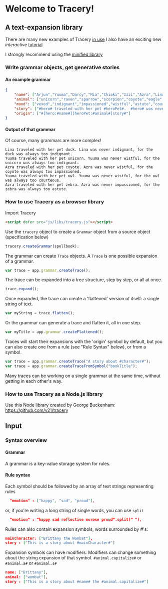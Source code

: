 # Welcome to Tracery!

## A text-expansion library

There are many new examples of Tracery [in use](http://www.crystalcodepalace.com/tracery.html "Examples")
I also have an exciting new *interactive* [tutorial](http://www.crystalcodepalace.com/traceryTut.html "Tutorial")

I strongly recommend using the [minified library](https://github.com/galaxykate/tracery/blob/master/js/tracery.min.js "Minified")

### Write grammar objects, get generative stories

#### An example grammar
```json
{
	"name": ["Arjun","Yuuma","Darcy","Mia","Chiaki","Izzi","Azra","Lina"],
	"animal": ["unicorn","raven","sparrow","scorpion","coyote","eagle","owl","lizard","zebra","duck","kitten"],
	"mood": ["vexed","indignant","impassioned","wistful","astute","courteous"],
	"story": ["#hero# traveled with her pet #heroPet#.  #hero# was never #mood#, for the #heroPet# was always too #mood#."],
	"origin": ["#[hero:#name#][heroPet:#animal#]story#"]
}
```

#### Output of that grammar
Of course, many grammars are more complex!
```
Lina traveled with her pet duck. Lina was never indignant, for the duck was always too indignant.
Yuuma traveled with her pet unicorn. Yuuma was never wistful, for the unicorn was always too indignant.
Azra traveled with her pet coyote. Azra was never wistful, for the coyote was always too impassioned.
Yuuma traveled with her pet owl. Yuuma was never wistful, for the owl was always too courteous.
Azra traveled with her pet zebra. Azra was never impassioned, for the zebra was always too astute.
```

### How to use Tracery as a browser library

Import Tracery

```html
<script defer src="js/libs/tracery.js"></script>
```

Use the `tracery` object to create a `Grammar` object from a source object (specification below)

```js
tracery.createGrammar(spellbook);
```

The grammar can create `Trace` objects.  A `Trace` is one possible expansion of a grammar.

```js
var trace = app.grammar.createTrace();
```

The trace can be expanded into a tree structure, step by step, or all at once.

```js
trace.expand();
```

Once expanded, the trace can create a 'flattened' version of itself: a single string of text.

```js
var myString = trace.flatten();
```

Or the grammar can generate a trace and flatten it, all in one step.

```js
var myTitle = app.grammar.createFlattened();
```

Traces will start their expansions with the 'origin' symbol by default, but you can also create one from a rule (see "Rule Syntax" below), or from a symbol.

```js
var trace = app.grammar.createTrace("A story about #character#");
var trace = app.grammar.createTraceFromSymbol("bookTitle");
```

Many traces can be working on a single grammar at the same time, without getting in each other's way.

### How to use Tracery as a Node.js library

Use this Node library created by George Buckenham: https://github.com/v21/tracery

## Input

### Syntax overview
####  Grammar
A grammar is a key-value storage system for rules.

####  Rule syntax
Each symbol should be followed by an array of text strings representing rules
```json
  "emotion" : ["happy", "sad", "proud"],
```
or, if you're writing a long string of single words, you can use `split`
```json
  "emotion" : "happy sad reflective morose proud".split(" "),
```

Rules can also contain expansion symbols, words surrounded by #'s:
```json
mainCharacter: ["Brittany the Wombat"],
story : ["This is a story about #mainCharacter#"]
```

Expansion symbols can have modifiers.  Modifiers can change something about the string expansion of that symbol.
 `#animal.capitalize#` or `#animal.a#` or `#animal.s#`
```json
name: ["Brittany"],
animal: ["wombat"],
story : ["This is a story about #name# the #animal.capitalize#"]
```
